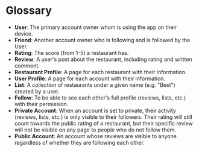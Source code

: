 # Glossary

* __User__: The primary account owner whom is using the app on their device.
* __Friend__: Another account owner who is following and is followed by the User.
* __Rating__: The score (from 1-5) a restaurant has.
* __Review__: A user's post about the restaurant, including rating and written comment.
* __Restaurant Profile__: A page for each restaurant with their information.
* __User Profile__: A page for each account with their information.
* __List__: A collection of restaurants under a given name (e.g. "Best") created by a user.
* __Follow__: To be able to see each other's full profile (reviews, lists, etc.) with their permission.
* __Private Account__: When an account is set to private, their activity (reviews, lists, etc.) is only visible to their followers. Their rating will still count towards the public rating of a restaurant, but their specific review will not be visible on any page to people who do not follow them.
* __Public Account__: An account whose reviews are visible to anyone regardless of whether they are following each other.